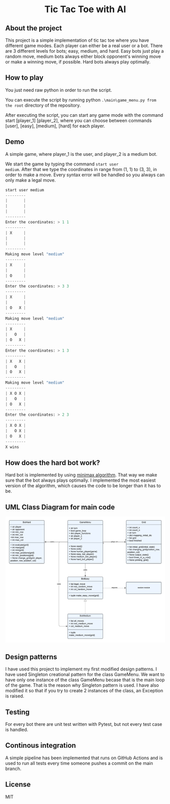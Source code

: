 <h1 align="center">
Tic Tac Toe with AI
</h1>

<h2> 
About the project
</h2>

<p>
This project is a simple implementation of tic tac toe where you have different game modes. Each player can either be a real user or a bot. There are 3 different levels for bots; easy, medium, and hard. Easy bots just play a random move, medium bots always either block opponent's winning move or make a winning move, if possible. Hard bots always play optimally.
</p>

<h2>
How to play
</h2>

<p>
You just need raw python in order to run the script.

You can execute the script by running python <code>.\main\game_menu.py from the root</code> directory of the repository.

After executing the script, you can start any game mode with the command start [player_1] [player_2], where you can choose between commands [user], [easy], [medium], [hard] for each player.
</p>

<h2>
Demo
</h2>

<p>
A simple game, where player_1 is the user, and player_2 is a medium bot.

We start the game by typing the command <code>start user medium</code>. After that we type the coordinates in range from (1, 1) to (3, 3), in order to make a move. Every syntax error will be handled so you always can only make a legal move.

```python
start user medium           
---------                   
|       |                   
|       |                   
|       |                   
---------                   
Enter the coordinates: > 1 1
---------                   
| X     |                   
|       |                   
|       |                   
---------                   
Making move level "medium"  
---------                   
| X     |                   
|       |                   
| O     |                   
---------                   
Enter the coordinates: > 3 3
---------                   
| X     |                   
|       |                   
| O   X |                   
---------                   
Making move level "medium"  
---------                   
| X     |                   
|   O   |                   
| O   X |                   
---------                   
Enter the coordinates: > 1 3
---------                   
| X   X |                   
|   O   |                   
| O   X |                   
---------                   
Making move level "medium"  
---------                   
| X O X |                   
|   O   |                   
| O   X |                   
---------                   
Enter the coordinates: > 2 3
---------                   
| X O X |                   
|   O X |                   
| O   X |                   
---------                   
X wins                      
```

<h2>
How does the hard bot work?
</h2>


Hard bot is implemented by using [minimax algorithm](https://en.wikipedia.org/wiki/Minimax). That way we make sure that the bot always plays optimally. I implemented the most easiest version of the algorithm, which causes the code to be longer than it has to be. 

<h2>
UML Class Diagram for main code
</h2>

<p align="center">
    <img src=images/uml-class-diagram.png>
</p>

<h2>
Design patterns
</h2>

<p>
I have used this project to implement my first modified design patterns. I have used Singleton creational pattern for the class GameMenu. We want to have only one instance of the class GameMenu becase that is the main loop of the game. That is the reason why Singleton pattern is used. I have also modified it so that if you try to create 2 instances of the class, an Exception is raised.
</p>

<h2>
Testing
</h2>

<p>
For every bot there are unit test written with Pytest, but not every test case is handled.
</p>

<h2>
Continous integration
</h2>

<p>
A simple pipeline has been implemented that runs on GitHub Actions and is used to run all tests every time someone pushes a commit on the main branch.
</p>

<h2>
License
</h2>

<p>
MIT
</p>
